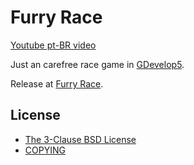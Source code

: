 
[COPYING]: ./COPYING
[Furry Race]: https://cacilhas.itch.io/furry-race
[GDevelop5]: https://gdevelop.io/
[The 3-Clause BSD License]: https://opensource.org/license/bsd-3-clause/
[Youtube pt-BR video]: https://youtu.be/5y7jxZ20kSY

# Furry Race

[Youtube pt-BR video][]

Just an carefree race game in [GDevelop5][].

Release at [Furry Race][].

## License

- [The 3-Clause BSD License][]
- [COPYING][]

